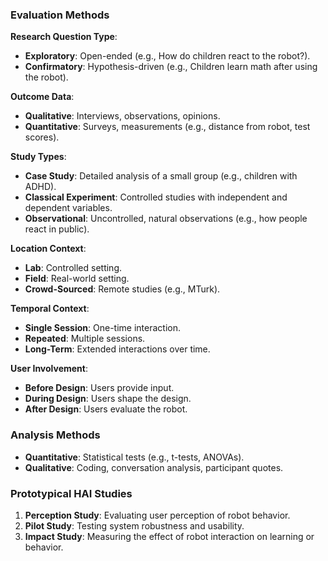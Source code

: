 ### Evaluation Methods
**Research Question Type**:
   - **Exploratory**: Open-ended (e.g., How do children react to the robot?).
   - **Confirmatory**: Hypothesis-driven (e.g., Children learn math after using the robot).
   
**Outcome Data**:
   - **Qualitative**: Interviews, observations, opinions.
   - **Quantitative**: Surveys, measurements (e.g., distance from robot, test scores).

 **Study Types**:
   - **Case Study**: Detailed analysis of a small group (e.g., children with ADHD).
   - **Classical Experiment**: Controlled studies with independent and dependent variables.
   - **Observational**: Uncontrolled, natural observations (e.g., how people react in public).

**Location Context**:
   - **Lab**: Controlled setting.
   - **Field**: Real-world setting.
   - **Crowd-Sourced**: Remote studies (e.g., MTurk).

**Temporal Context**:
   - **Single Session**: One-time interaction.
   - **Repeated**: Multiple sessions.
   - **Long-Term**: Extended interactions over time.

**User Involvement**:
   - **Before Design**: Users provide input.
   - **During Design**: Users shape the design.
   - **After Design**: Users evaluate the robot.

### Analysis Methods
- **Quantitative**: Statistical tests (e.g., t-tests, ANOVAs).
- **Qualitative**: Coding, conversation analysis, participant quotes.

### Prototypical HAI Studies
1. **Perception Study**: Evaluating user perception of robot behavior.
2. **Pilot Study**: Testing system robustness and usability.
3. **Impact Study**: Measuring the effect of robot interaction on learning or behavior.